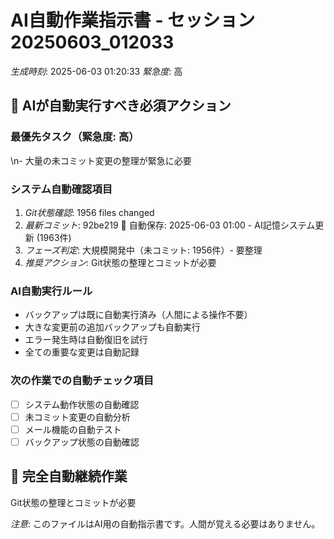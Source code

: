 # AI自動作業指示書 - セッション20250603_012033

*生成時刻*: 2025-06-03 01:20:33
*緊急度*: 高

## 🤖 AIが自動実行すべき必須アクション

### 最優先タスク（緊急度: 高）
\n- 大量の未コミット変更の整理が緊急に必要

### システム自動確認項目
1. *Git状態確認*: 1956 files changed
2. *最新コミット*: 92be219 🤖 自動保存: 2025-06-03 01:00 - AI記憶システム更新 (1963件)
3. *フェーズ判定*: 大規模開発中（未コミット: 1956件）- 要整理
4. *推奨アクション*: Git状態の整理とコミットが必要

### AI自動実行ルール
- バックアップは既に自動実行済み（人間による操作不要）
- 大きな変更前の追加バックアップも自動実行
- エラー発生時は自動復旧を試行
- 全ての重要な変更は自動記録

### 次の作業での自動チェック項目
- [ ] システム動作状態の自動確認
- [ ] 未コミット変更の自動分析
- [ ] メール機能の自動テスト
- [ ] バックアップ状態の自動確認

## 🔄 完全自動継続作業
Git状態の整理とコミットが必要

*注意*: このファイルはAI用の自動指示書です。人間が覚える必要はありません。
